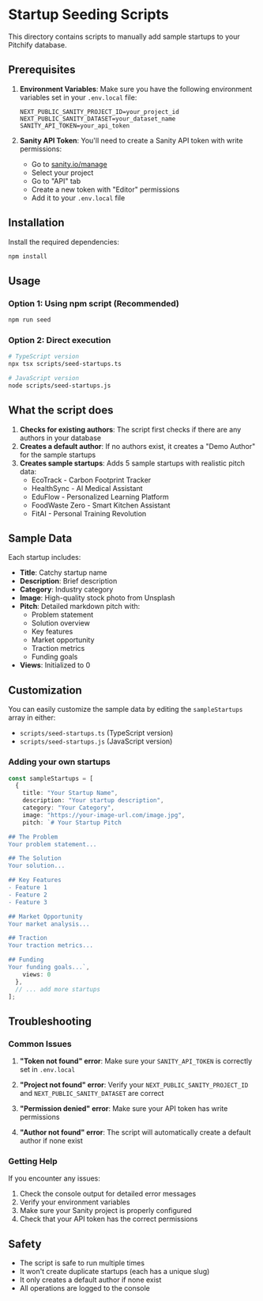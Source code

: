 # Startup Seeding Scripts

This directory contains scripts to manually add sample startups to your Pitchify database.

## Prerequisites

1. **Environment Variables**: Make sure you have the following environment variables set in your `.env.local` file:
   ```env
   NEXT_PUBLIC_SANITY_PROJECT_ID=your_project_id
   NEXT_PUBLIC_SANITY_DATASET=your_dataset_name
   SANITY_API_TOKEN=your_api_token
   ```

2. **Sanity API Token**: You'll need to create a Sanity API token with write permissions:
   - Go to [sanity.io/manage](https://sanity.io/manage)
   - Select your project
   - Go to "API" tab
   - Create a new token with "Editor" permissions
   - Add it to your `.env.local` file

## Installation

Install the required dependencies:

```bash
npm install
```

## Usage

### Option 1: Using npm script (Recommended)

```bash
npm run seed
```

### Option 2: Direct execution

```bash
# TypeScript version
npx tsx scripts/seed-startups.ts

# JavaScript version
node scripts/seed-startups.js
```

## What the script does

1. **Checks for existing authors**: The script first checks if there are any authors in your database
2. **Creates a default author**: If no authors exist, it creates a "Demo Author" for the sample startups
3. **Creates sample startups**: Adds 5 sample startups with realistic pitch data:
   - EcoTrack - Carbon Footprint Tracker
   - HealthSync - AI Medical Assistant
   - EduFlow - Personalized Learning Platform
   - FoodWaste Zero - Smart Kitchen Assistant
   - FitAI - Personal Training Revolution

## Sample Data

Each startup includes:
- **Title**: Catchy startup name
- **Description**: Brief description
- **Category**: Industry category
- **Image**: High-quality stock photo from Unsplash
- **Pitch**: Detailed markdown pitch with:
  - Problem statement
  - Solution overview
  - Key features
  - Market opportunity
  - Traction metrics
  - Funding goals
- **Views**: Initialized to 0

## Customization

You can easily customize the sample data by editing the `sampleStartups` array in either:
- `scripts/seed-startups.ts` (TypeScript version)
- `scripts/seed-startups.js` (JavaScript version)

### Adding your own startups

```typescript
const sampleStartups = [
  {
    title: "Your Startup Name",
    description: "Your startup description",
    category: "Your Category",
    image: "https://your-image-url.com/image.jpg",
    pitch: `# Your Startup Pitch

## The Problem
Your problem statement...

## The Solution
Your solution...

## Key Features
- Feature 1
- Feature 2
- Feature 3

## Market Opportunity
Your market analysis...

## Traction
Your traction metrics...

## Funding
Your funding goals...`,
    views: 0
  },
  // ... add more startups
];
```

## Troubleshooting

### Common Issues

1. **"Token not found" error**: Make sure your `SANITY_API_TOKEN` is correctly set in `.env.local`

2. **"Project not found" error**: Verify your `NEXT_PUBLIC_SANITY_PROJECT_ID` and `NEXT_PUBLIC_SANITY_DATASET` are correct

3. **"Permission denied" error**: Make sure your API token has write permissions

4. **"Author not found" error**: The script will automatically create a default author if none exist

### Getting Help

If you encounter any issues:
1. Check the console output for detailed error messages
2. Verify your environment variables
3. Make sure your Sanity project is properly configured
4. Check that your API token has the correct permissions

## Safety

- The script is safe to run multiple times
- It won't create duplicate startups (each has a unique slug)
- It only creates a default author if none exist
- All operations are logged to the console

